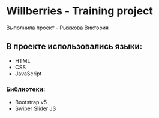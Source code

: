 # Willberries - Training project
Выполнила проект - Рыжкова Виктория
## В проекте использовались языки:
- HTML
- CSS
- JavaScript
 ### Библиотеки:
 - Bootstrap v5
 - Swiper Slider JS

